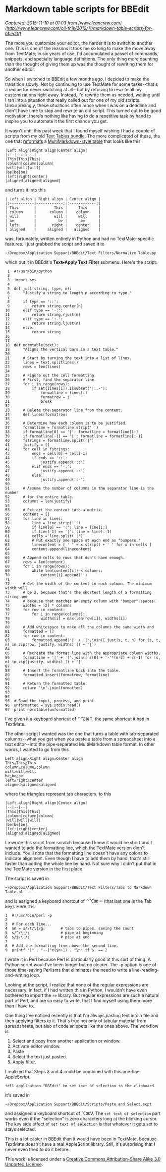 # Markdown table scripts for BBEdit

_Captured: 2015-11-10 at 01:03 from [www.leancrew.com](http://www.leancrew.com/all-this/2012/11/markdown-table-scripts-for-bbedit/)_

The more you customize your editor, the harder it is to switch to another one. This is one of the reasons it took me so long to make the move away from TextMate; in six years of use, I'd accumulated a passel of commands, snippets, and specialty language definitions. The only thing more daunting than the thought of giving them up was the thought of rewriting them for another editor.

So when I switched to BBEdit a few months ago, I decided to make the transition slowly. Not by continuing to use TextMate for some tasks--that's a recipe for never switching at all--but by refusing to rewrite all my customizations right away. Instead, I'd rewrite them as needed, waiting until I ran into a situation that really called out for one of my old scripts. Unsurprisingly, these situations often arose when I was on a deadline and didn't have time to stop and rewrite an old script. This turned out to be good motivation; there's nothing like having to do a repetitive task by hand to inspire you to automate it the first chance you get.

It wasn't until this past week that I found myself wishing I had a couple of scripts from my old [Text Tables bundle](http://www.leancrew.com/all-this/2008/08/tables-for-markdown-and-textmate/). The more complicated of these, the one that [reformats](http://www.leancrew.com/all-this/2012/04/one-more-text-tables-bundle-improvement/) a [MultiMarkdown-style table](https://github.com/fletcher/MultiMarkdown/wiki/MultiMarkdown-Syntax-Guide) that looks like this
    
    
    |Left align|Right align|Center align|
    |:--|--:|:--:|
    |This|This|This|
    |column|column|column|
    |will|will|will|
    |be|be|be|
    |left|right|center|
    |aligned|aligned|aligned|

and turns it into this
    
    
    | Left align | Right align | Center align |
    |:-----------|------------:|:------------:|
    | This       |        This |     This     |
    | column     |      column |    column    |
    | will       |        will |     will     |
    | be         |          be |      be      |
    | left       |       right |    center    |
    | aligned    |     aligned |   aligned    |

was, fortunately, written entirely in Python and had no TextMate-specific features. I just grabbed the script and saved it to
    
    
    ~/Dropbox/Application Support/BBEdit/Text Filters/Normalize Table.py

which put it in BBEdit's **Text▸Apply Text Filter** submenu. Here's the script:
    
    
     1  #!/usr/bin/python
     2  
     3  import sys
     4  
     5  def just(string, type, n):
     6      "Justify a string to length n according to type."
     7      
     8      if type == '::':
     9          return string.center(n)
    10      elif type == '-:':
    11          return string.rjust(n)
    12      elif type == ':-':
    13          return string.ljust(n)
    14      else:
    15          return string
    16  
    17  
    18  def normtable(text):
    19      "Aligns the vertical bars in a text table."
    20      
    21      # Start by turning the text into a list of lines.
    22      lines = text.splitlines()
    23      rows = len(lines)
    24      
    25      # Figure out the cell formatting.
    26      # First, find the separator line.
    27      for i in range(rows):
    28          if set(lines[i]).issubset('|:.-'):
    29              formatline = lines[i]
    30              formatrow = i
    31              break
    32      
    33      # Delete the separator line from the content.
    34      del lines[formatrow]
    35      
    36      # Determine how each column is to be justified.
    37      formatline = formatline.strip(' ')
    38      if formatline[0] == '|': formatline = formatline[1:]
    39      if formatline[-1] == '|': formatline = formatline[:-1]
    40      fstrings = formatline.split('|')
    41      justify = []
    42      for cell in fstrings:
    43          ends = cell[0] + cell[-1]
    44          if ends == '::':
    45              justify.append('::')
    46          elif ends == '-:':
    47              justify.append('-:')
    48          else:
    49              justify.append(':-')
    50      
    51      # Assume the number of columns in the separator line is the number
    52      # for the entire table.
    53      columns = len(justify)
    54      
    55      # Extract the content into a matrix.
    56      content = []
    57      for line in lines:
    58          line = line.strip(' ')
    59          if line[0] == '|': line = line[1:]
    60          if line[-1] == '|': line = line[:-1]
    61          cells = line.split('|')
    62          # Put exactly one space at each end as "bumpers."
    63          linecontent = [ ' ' + x.strip() + ' ' for x in cells ]
    64          content.append(linecontent)
    65      
    66      # Append cells to rows that don't have enough.
    67      rows = len(content)
    68      for i in range(rows):
    69          while len(content[i]) < columns:
    70              content[i].append('')
    71      
    72      # Get the width of the content in each column. The minimum width will
    73      # be 2, because that's the shortest length of a formatting string and
    74      # because that matches an empty column with "bumper" spaces.
    75      widths = [2] * columns
    76      for row in content:
    77          for i in range(columns):
    78              widths[i] = max(len(row[i]), widths[i])
    79      
    80      # Add whitespace to make all the columns the same width and 
    81      formatted = []
    82      for row in content:
    83          formatted.append('|' + '|'.join([ just(s, t, n) for (s, t, n) in zip(row, justify, widths) ]) + '|')
    84      
    85      # Recreate the format line with the appropriate column widths.
    86      formatline = '|' + '|'.join([ s[0] + '-'*(n-2) + s[-1] for (s, n) in zip(justify, widths) ]) + '|'
    87      
    88      # Insert the formatline back into the table.
    89      formatted.insert(formatrow, formatline)
    90      
    91      # Return the formatted table.
    92      return '\n'.join(formatted)
    93  
    94          
    95  # Read the input, process, and print.
    96  unformatted = sys.stdin.read()   
    97  print normtable(unformatted)
    
    

I've given it a keyboard shortcut of ⌃⌥⌘T, the same shortcut it had in TextMate.

The other script I wanted was the one that turns a table with tab-separated columns--what you get when you paste a table from a spreadsheet into a text editor--into the pipe-separated MultiMarkdown table format. In other words, I wanted to go from this
    
    
    Left align△Right align△Center align
    This△This△This
    column△column△column
    will△will△will
    be△be△be
    left△right△center
    aligned△aligned△aligned

where the triangles represent tab characters, to this
    
    
    |Left align|Right align|Center align|
    |--|--|--|
    |This|This|This|
    |column|column|column|
    |will|will|will|
    |be|be|be|
    |left|right|center|
    |aligned|aligned|aligned|

I rewrote this script from scratch because I knew it would be short and I wanted to add the formatting line, which the TextMate version didn't include. You'll note that the formatting line doesn't have any colons to indicate alignment. Even though I have to add them by hand, that's still faster than adding the whole line by hand. Not sure why I didn't put that in the TextMate version in the first place.

The script is saved in
    
    
    ~/Dropbox/Application Support/BBEdit/Text Filters/Tabs to Markdown Table.pl

and is assigned a keyboard shortcut of ⌃⌥⌘⇥ (that last one is the Tab key). Here it is:
    
    
    1  #!/usr/bin/perl -p
    2  
    3  # For each line...
    4  $n = s/\t/\|/g;       # tabs to pipes, saving the count
    5  s/^/\|/;              # pipe at beginning
    6  s/$/\|/;              # pipe at end
    7  
    8  # Add the formatting line above the second line.
    9  printf "|" . "--|"x($n+1) . "\n" if $. == 2
    
    

I wrote it in Perl because Perl is particularly good at this sort of thing. A Python script would've been longer but no clearer. The `-p` option is one of those time-saving Perlisms that eliminates the need to write a line-reading-and-writing loop.

Looking at the script, I realize that none of the regular expressions are necessary. In fact, if I had written this in Python, I wouldn't have even bothered to import the `re` library. But regular expressions are such a natural part of Perl, and are so easy to write, that I find myself using them more than I have to.

One thing I've noticed recently is that I'm always pasting text into a file and then applying filters to it. That's true not only of tabular material from spreadsheets, but also of code snippets like the ones above. The workflow is

  1. Select and copy from another application or window.
  2. Activate editor window.
  3. Paste
  4. Select the text just pasted.
  5. Apply filter.

I realized that Steps 3 and 4 could be combined with this one-line AppleScript.
    
    
    tell application "BBEdit" to set text of selection to the clipboard

It's saved in
    
    
    ~/Dropbox/Application Support/BBEdit/Scripts/Paste and Select.scpt

and assigned a keyboard shortcut of ⌥⌘V. The `set text of selection` part works even if the "selection" is zero characters long at the blinking cursor. The key side effect of `set text of selection` is that whatever it gets set to stays selected.

This is a lot easier in BBEdit than it would have been in TextMate, because TextMate doesn't have a real AppleScript library. Still, it's surprising that I never even tried to do it before.

This work is licensed under a [Creative Commons Attribution-Share Alike 3.0 Unported License](http://creativecommons.org/licenses/by-sa/3.0/).
